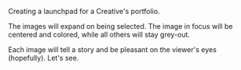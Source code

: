 Creating a launchpad for a Creative's portfolio.

The images will expand on being selected.
The image in focus will be centered and colored, while all others will stay grey-out.

Each image will tell a story and be pleasant on the viewer's eyes (hopefully).
Let's see.
